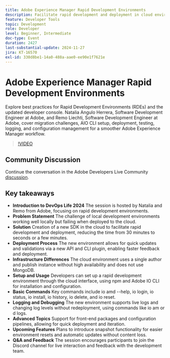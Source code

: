 ```yaml
---
title: Adobe Experience Manager Rapid Development Environments
description: Facilitate rapid development and deployment in cloud environments with Adobe's new SDK, reducing deployment time significantly and supporting quick updates, live logs, and advanced configuration options, as discussed in DevOps Life 2024.
feature: Developer Tools
topic: Development
role: Developer
level: Beginner, Intermediate
doc-type: Event
duration: 2427
last-substantial-update: 2024-11-27
jira: KT-16570
exl-id: 330d8be1-14a0-488a-aae0-ee90e1f7621e
---
```

# Adobe Experience Manager Rapid Development Environments

Explore best practices for Rapid Development Environments (RDEs) and the updated developer console. Natalia Angulo Herrera, Software Development Engineer at Adobe, and Remo Liechti, Software Development Engineer at Adobe, cover migration challenges, AIO CLI setup, deployment, testing, logging, and configuration management for a smoother Adobe Experience Manager workflow.

>[!VIDEO](https://video.tv.adobe.com/v/3440397/?learn=on&enablevpops)


## Community Discussion

Continue the conversation in the Adobe Developers Live Community [discussion](https://adobe.ly/3UJluDo).

## Key takeaways

* **Introduction to DevOps Life 2024** The session is hosted by Natalia and Remo from Adobe, focusing on rapid development environments.
* **Problem Statement** The challenge of local development environments working well locally but failing when deployed to the cloud.
* **Solution** Creation of a new SDK in the cloud to facilitate rapid development and deployment, reducing the time from 30 minutes to seconds or a few minutes.
* **Deployment Process** The new environment allows for quick updates and validations via a new API and CLI plugin, enabling faster feedback and deployment.
* **Infrastructure Differences** The cloud environment uses a single author and publish instance without high availability and does not use MongoDB.
* **Setup and Usage** Developers can set up a rapid development environment through the cloud interface, using npm and Adobe IO CLI for installation and configuration.
* **Basic Commands** Key commands include io amd --help, io login, io status, io install, io history, io delete, and io reset.
* **Logging and Debugging** The new environment supports live logs and changing log levels without redeployment, using commands like io am or d logs.
* **Advanced Topics** Support for front-end packages and configuration pipelines, allowing for quick deployment and iteration.
* **Upcoming Features** Plans to introduce snapshot functionality for easier environment resets and automatic updates without content loss.
* **Q&A and Feedback** The session encourages participants to join the Discord channel for live interaction and feedback with the development team.
